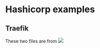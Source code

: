 # Hashicorp examples

## Traefik
These two files are from ![](https://learn.hashicorp.com/tutorials/nomad/load-balancing-traefik)

